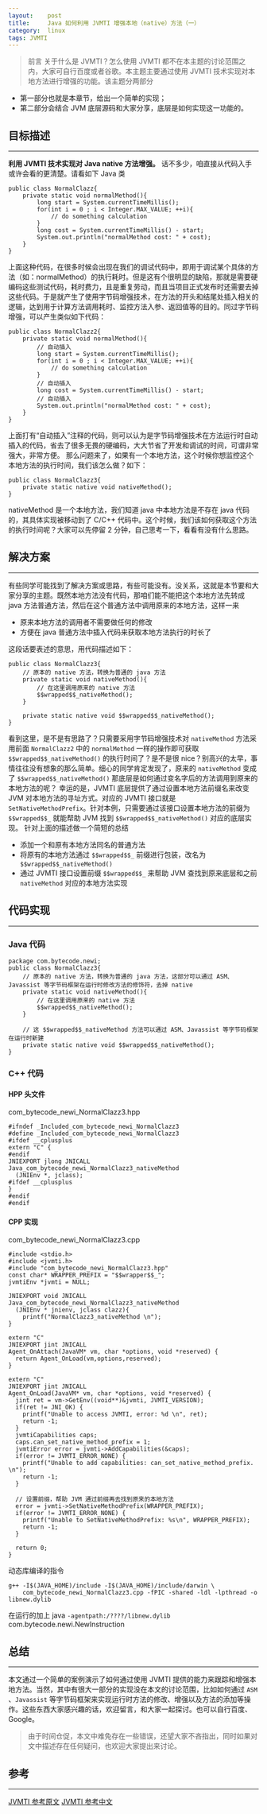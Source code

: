 ```yaml
---
layout:    post
title:     Java 如何利用 JVMTI 增强本地（native）方法（一）
category:  linux
tags: JVMTI
---
```


> 前言
> 关于什么是 JVMTI？怎么使用 JVMTI 都不在本主题的讨论范围之内，大家可自行百度或者谷歌。本主题主要通过使用 JVMTI 技术实现对本地方法进行增强的功能。该主题分两部分
* 第一部分也就是本章节，给出一个简单的实现；
* 第二部分会结合 JVM 底层源码和大家分享，底层是如何实现这一功能的。

## 目标描述
---
**利用 JVMTI 技术实现对 Java native 方法增强。** 话不多少，咱直接从代码入手或许会看的更清楚。请看如下 Java 类
```
public class NormalClazz{
    private static void normalMethod(){
        long start = System.currentTimeMillis();
        for(int i = 0 ; i < Integer.MAX_VALUE; ++i){
            // do something calculation
        }
        long cost = System.currentTimeMillis() - start;
        System.out.println("normalMethod cost: " + cost);
    }
}
```
上面这种代码，在很多时候会出现在我们的调试代码中，即用于调试某个具体的方法（如：normalMethod）的执行耗时。但是这有个很明显的缺陷，那就是需要硬编码这些测试代码，耗时费力，且是重复劳动，而且当项目正式发布时还需要去掉这些代码。于是就产生了使用字节码增强技术，在方法的开头和结尾处插入相关的逻辑，达到用于计算方法调用耗时、监控方法入参、返回值等的目的。同过字节码增强，可以产生类似如下代码：
```
public class NormalClazz2{
    private static void normalMethod(){
        // 自动插入
        long start = System.currentTimeMillis();
        for(int i = 0 ; i < Integer.MAX_VALUE; ++i){
            // do something calculation
        }
        // 自动插入
        long cost = System.currentTimeMillis() - start;
        // 自动插入
        System.out.println("normalMethod cost: " + cost);
    }
}
```
上面打有“自动插入”注释的代码，则可以认为是字节码增强技术在方法运行时自动插入的代码，省去了很多无畏的硬编码，大大节省了开发和调试的时间，可谓非常强大，非常方便。
那么问题来了，如果有一个本地方法，这个时候你想监控这个本地方法的执行时间，我们该怎么做？如下：
```
public class NormalClazz3{
    private static native void nativeMethod();
}
```
nativeMethod 是一个本地方法，我们知道 java 中本地方法是不存在 java 代码的，其具体实现被移动到了 C/C++ 代码中。这个时候，我们该如何获取这个方法的执行时间呢？大家可以先停留 2 分钟，自己思考一下，看看有没有什么思路。

## 解决方案
---
有些同学可能找到了解决方案或思路，有些可能没有。没关系，这就是本节要和大家分享的主题。既然本地方法没有代码，那咱们能不能把这个本地方法先转成 java 方法普通方法，然后在这个普通方法中调用原来的本地方法，这样一来
* 原来本地方法的调用者不需要做任何的修改
* 方便在 java 普通方法中插入代码来获取本地方法执行的时长了

这段话要表述的意思，用代码描述如下：
```
public class NormalClazz3{
    // 原本的 native 方法，转换为普通的 java 方法
    private static void nativeMethod(){
        // 在这里调用原来的 native 方法
        $$wrapped$$_nativeMethod();
    }
    
    private static native void $$wrapped$$_nativeMethod();
}
```
看到这里，是不是有思路了？只需要采用字节码增强技术对 ```nativeMethod``` 方法采用前面 ```NormalClazz2``` 中的 ```normalMethod``` 一样的操作即可获取 ```$$wrapped$$_nativeMethod()``` 的执行时间了？是不是很 nice？别高兴的太早，事情往往没有想象的那么简单。细心的同学肯定发现了，原来的 ```nativeMethod``` 变成了 ```$$wrapped$$_nativeMethod()``` 那底层是如何通过变名字后的方法调用到原来的本地方法的呢？
幸运的是，JVMTI 底层提供了通过设置本地方法前缀名来改变 JVM 对本地方法的寻址方式。对应的 JVMTI 接口就是 ```SetNativeMethodPrefix```。针对本例，只需要通过该接口设置本地方法的前缀为 ```$$wrapped$$_``` 就能帮助 JVM 找到 ```$$wrapped$$_nativeMethod()``` 对应的底层实现。
针对上面的描述做一个简短的总结
* 添加一个和原有本地方法同名的普通方法
* 将原有的本地方法通过 ```$$wrapped$$_``` 前缀进行包装，改名为 ```$$wrapped$$_nativeMethod()``` 
* 通过 JVMTI 接口设置前缀 ```$$wrapped$$_``` 来帮助 JVM 查找到原来底层和之前 ```nativeMethod``` 对应的本地方法实现

## 代码实现
---
### Java 代码
```
package com.bytecode.newi;
public class NormalClazz3{
    // 原本的 native 方法，转换为普通的 java 方法，这部分可以通过 ASM、Javassist 等字节码框架在运行时修改方法的修饰符，去掉 native
    private static void nativeMethod(){
        // 在这里调用原来的 native 方法
        $$wrapped$$_nativeMethod();
    }
    
    // 这 $$wrapped$$_nativeMethod 方法可以通过 ASM、Javassist 等字节码框架在运行时新建
    private static native void $$wrapped$$_nativeMethod();
}
```

### C++ 代码
#### HPP 头文件
com_bytecode_newi_NormalClazz3.hpp
```
#ifndef _Included_com_bytecode_newi_NormalClazz3
#define _Included_com_bytecode_newi_NormalClazz3
#ifdef __cplusplus
extern "C" {
#endif
JNIEXPORT jlong JNICALL Java_com_bytecode_newi_NormalClazz3_nativeMethod
  (JNIEnv *, jclass);
#ifdef __cplusplus
}
#endif
#endif
```
#### CPP 实现
com_bytecode_newi_NormalClazz3.cpp
```
#include <stdio.h>
#include <jvmti.h>
#include "com_bytecode_newi_NormalClazz3.hpp"
const char* WRAPPER_PREFIX = "$$wrapper$$_";
jvmtiEnv *jvmti = NULL;

JNIEXPORT void JNICALL Java_com_bytecode_newi_NormalClazz3_nativeMethod
  (JNIEnv * jnienv, jclass clazz){
    printf("NormalClazz3_nativeMethod \n");
}

extern "C" 
JNIEXPORT jint JNICALL 
Agent_OnAttach(JavaVM* vm, char *options, void *reserved) {
  return Agent_OnLoad(vm,options,reserved);
}

extern "C" 
JNIEXPORT jint JNICALL 
Agent_OnLoad(JavaVM* vm, char *options, void *reserved) {
  jint ret = vm->GetEnv((void**)&jvmti, JVMTI_VERSION);
  if(ret != JNI_OK) {
    printf("Unable to access JVMTI, error: %d \n", ret);
    return -1;
  }
  jvmtiCapabilities caps;
  caps.can_set_native_method_prefix = 1;
  jvmtiError error = jvmti->AddCapabilities(&caps);
  if(error != JVMTI_ERROR_NONE) {
    printf("Unable to add capabilities: can_set_native_method_prefix. \n");
    return -1;
  }
  
  // 设置前缀，帮助 JVM 通过前缀再去找到原来的本地方法
  error = jvmti->SetNativeMethodPrefix(WRAPPER_PREFIX);
  if(error != JVMTI_ERROR_NONE) {
    printf("Unable to SetNativeMethodPrefix: %s\n", WRAPPER_PREFIX);
    return -1;
  }

  return 0;
}
```
动态库编译的指令
```
g++ -I$(JAVA_HOME)/include -I$(JAVA_HOME)/include/darwin \
	com_bytecode_newi_NormalClazz3.cpp -fPIC -shared -ldl -lpthread -o libnew.dylib
```
在运行的加上 java ```-agentpath:/????/libnew.dylib``` com.bytecode.newi.NewInstruction

## 总结
---
本文通过一个简单的案例演示了如何通过使用 JVMTI 提供的能力来跟踪和增强本地方法。当然，其中有很大一部分的实现没在本文的讨论范围，比如如何通过 ```ASM``` 、```Javassist``` 等字节码框架来实现运行时方法的修改、增强以及方法的添加等操作。这些东西大家感兴趣的话，欢迎留言，和大家一起探讨。也可以自行百度、Google。

> 由于时间仓促，本文中难免存在一些错误，还望大家不吝指出，同时如果对文中描述存在任何疑问，也欢迎大家提出来讨论。

## 参考
---
[JVMTI 参考原文](https://docs.oracle.com/javase/8/docs/platform/jvmti/jvmti.html)
[JVMTI 参考中文](http://blog.caoxudong.info/blog/2017/12/07/jvmti_reference#1.1)